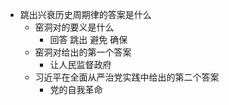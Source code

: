 - 跳出兴衰历史周期律的答案是什么
	- 窑洞对的要义是什么
		- 回答 跳出 避免 确保
	- 窑洞对给出的第一个答案
		- 让人民监督政府
	- 习近平在全面从严治党实践中给出的第二个答案
		- 党的自我革命